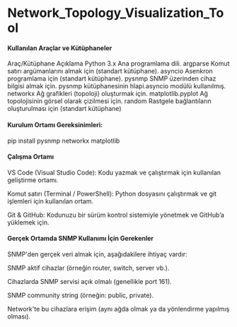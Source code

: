 # Network_Topology_Visualization_Tool

#### Kullanılan Araçlar ve Kütüphaneler
Araç/Kütüphane	                              Açıklama
Python 3.x	                              Ana programlama dili.
argparse	                                Komut satırı argümanlarını almak için (standart kütüphane).
asyncio	                                  Asenkron programlama için (standart kütüphane).
pysnmp	                                  SNMP üzerinden cihaz bilgisi almak için. pysnmp kütüphanesinin hlapi.asyncio modülü kullanılmış.
networkx	                                Ağ grafikleri (topoloji) oluşturmak için.
matplotlib.pyplot	                        Ağ topolojisinin görsel olarak çizilmesi için.
random	                                  Rastgele bağlantıların oluşturulması için (standart kütüphane)

#### Kurulum Ortamı Gereksinimleri:
pip install pysnmp networkx matplotlib

#### Çalışma Ortamı
VS Code (Visual Studio Code): Kodu yazmak ve çalıştırmak için kullanılan geliştirme ortamı.

Komut satırı (Terminal / PowerShell): Python dosyasını çalıştırmak ve git işlemleri için kullanılan ortam.

Git & GitHub: Kodunuzu bir sürüm kontrol sistemiyle yönetmek ve GitHub’a yüklemek için.


#### Gerçek Ortamda SNMP Kullanımı İçin Gerekenler
SNMP'den gerçek veri almak için, aşağıdakilere ihtiyaç vardır:

SNMP aktif cihazlar (örneğin router, switch, server vb.).

Cihazlarda SNMP servisi açık olmalı (genellikle port 161).

SNMP community string (örneğin: public, private).

Network'te bu cihazlara erişim (aynı ağda olmak ya da yönlendirme yapılmış olması).
